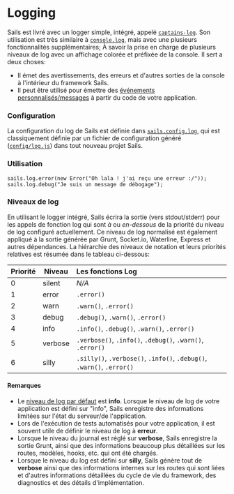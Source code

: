 # Logging

Sails est livré avec un logger simple, intégré, appelé [`captains-log`](https://github.com/balderdashy/captains-log). Son utilisation est très similaire à [`console.log`](https://nodejs.org/api/console.html#console_console_log_data), mais avec une plusieurs fonctionnalités supplémentaires; À savoir la prise en charge de plusieurs niveaux de log avec un affichage colorée et préfixée de la console. Il sert a deux choses:
+ Il émet des avertissements, des erreurs et d'autres sorties de la console à l'intérieur du framework Sails.
+ Il peut être utilisé pour émettre des [événements personnalisés/messages](http://sailsjs.com/documentation/concepts/logging/custom-log-messages) à partir du code de votre application.


### Configuration
La configuration du log de Sails est définie dans [`sails.config.log`](http://sailsjs.com/documentation/reference/configuration/sails-config-log), qui est classiquement définie par un fichier de configuration généré ([`config/log.js`](http://sailsjs.com/documentation/anatomy/my-app/config/log-js)) dans tout nouveau projet Sails.

### Utilisation

```
sails.log.error(new Error("Oh lala ! j'ai reçu une erreur :/"));
sails.log.debug("Je suis un message de débogage");
```

### Niveaux de log

En utilisant le logger intégré, Sails écrira la sortie (vers stdout/stderr) pour les appels de fonction log qui sont _à_ ou _en-dessous_ de la priorité du niveau de log configuré actuellement. Ce niveau de log normalisé est également appliqué à la sortie générée par Grunt, Socket.io, Waterline, Express et autres dépendances. La hiérarchie des niveaux de notation et leurs priorités relatives est résumée dans le tableau ci-dessous:

| Priorité | Niveau    | Les fonctions Log                     |
|----------|-----------|:--------------------------------------|
| 0        | silent    | _N/A_
| 1        | error     | `.error()`            |
| 2        | warn      | `.warn()`, `.error()` |
| 3        | debug     | `.debug()`, `.warn()`, `.error()` |
| 4        | info      | `.info()`, `.debug()`, `.warn()`, `.error()` |
| 5        | verbose   | `.verbose()`, `.info()`, `.debug()`, `.warn()`, `.error()` |
| 6        | silly     | `.silly()`, `.verbose()`, `.info()`, `.debug()`, `.warn()`, `.error()` |


#### Remarques
+ Le [niveau de log par défaut](http://sailsjs.com/documentation/reference/configuration/sails-config-log) est **info**. Lorsque le niveau de log de votre application est défini sur "info", Sails enregistre des informations limitées sur l'état du serveur/de l'application.
+ Lors de l'exécution de tests automatisés pour votre application, il est souvent utile de définir le niveau de log à **erreur**.
+ Lorsque le niveau du journal est réglé sur **verbose**, Sails enregistre la sortie Grunt, ainsi que des informations beaucoup plus détaillées sur les routes, modèles, hooks, etc. qui ont été chargés.
+ Lorsque le niveau du log est défini sur **silly**, Sails génère tout de **verbose** ainsi que des informations internes sur les routes qui sont liées et d'autres informations détaillées du cycle de vie du framework, des diagnostics et des détails d'implémentation.



<docmeta name="displayName" value="Logging">
